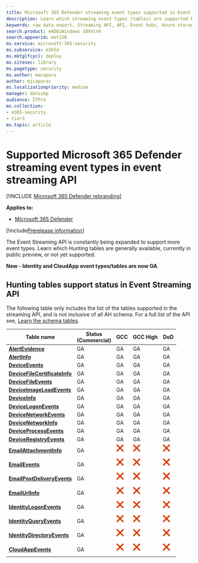 ```yaml
---
title: Microsoft 365 Defender streaming event types supported in Event Streaming API
description: Learn which streaming event types (tables) are supported by the streaming API
keywords: raw data export, Streaming API, API, Event hubs, Azure storage, storage account, Hunting, raw data sharing
search.product: eADQiWindows 10XVcnh
search.appverid: met150
ms.service: microsoft-365-security
ms.subservice: m365d
ms.mktglfcycl: deploy
ms.sitesec: library
ms.pagetype: security
ms.author: macapara
author: mjcaparas
ms.localizationpriority: medium
manager: dansimp
audience: ITPro
ms.collection: 
- m365-security
- tier3
ms.topic: article
---
```


# Supported Microsoft 365 Defender streaming event types in event streaming API

[!INCLUDE [Microsoft 365 Defender rebranding](../../includes/microsoft-defender.md)]

**Applies to:**
- [Microsoft 365 Defender](https://go.microsoft.com/fwlink/?linkid=2118804)

[!include[Prerelease information](../../includes/prerelease.md)]


The Event Streaming API is constantly being expanded to support more event types. Learn which Hunting tables are generally available, currently in public preview, or not yet supported. 

**New - Identity and CloudApp event types/tables are now GA**.

## Hunting tables support status in Event Streaming API

The following table only includes the list of the tables supported in the streaming API, and is not inclusive of all AH schema. For a full list of the API see, [Learn the schema tables](advanced-hunting-schema-tables.md#learn-the-schema-tables).

| Table name | Status<br>(Commercial) | GCC | GCC High | DoD |
|----|----|----|----|----|
| **[AlertEvidence](advanced-hunting-alertevidence-table.md)** | GA | GA | GA | GA |
| **[AlertInfo](advanced-hunting-alertinfo-table.md)** | GA | GA | GA | GA |
| **[DeviceEvents](advanced-hunting-deviceevents-table.md)** |GA | GA | GA | GA |
| **[DeviceFileCertificateInfo](advanced-hunting-DeviceFileCertificateInfo-table.md)** |GA | GA | GA | GA |
| **[DeviceFileEvents](advanced-hunting-devicefileevents-table.md)** | GA | GA | GA | GA |
| **[DeviceImageLoadEvents](advanced-hunting-deviceimageloadevents-table.md)** | GA | GA | GA | GA |
| **[DeviceInfo](advanced-hunting-deviceinfo-table.md)** | GA | GA | GA | GA |
| **[DeviceLogonEvents](advanced-hunting-devicelogonevents-table.md)** | GA | GA | GA | GA |
| **[DeviceNetworkEvents](advanced-hunting-devicenetworkevents-table.md)** |GA | GA | GA | GA |
| **[DeviceNetworkInfo](advanced-hunting-devicenetworkinfo-table.md)** | GA | GA | GA | GA |
| **[DeviceProcessEvents](advanced-hunting-deviceprocessevents-table.md)** | GA | GA | GA | GA |
| **[DeviceRegistryEvents](advanced-hunting-deviceregistryevents-table.md)** | GA | GA | GA | GA |
| **[EmailAttachmentInfo](advanced-hunting-emailattachmentinfo-table.md)** | GA |![No](../defender-endpoint/images/svg/check-no.svg)|![No](../defender-endpoint/images/svg/check-no.svg)|![No](../defender-endpoint/images/svg/check-no.svg)|
| **[EmailEvents](advanced-hunting-emailevents-table.md)** | GA |![No](../defender-endpoint/images/svg/check-no.svg)|![No](../defender-endpoint/images/svg/check-no.svg)|![No](../defender-endpoint/images/svg/check-no.svg)|
| **[EmailPostDeliveryEvents](advanced-hunting-emailpostdeliveryevents-table.md)** | GA |![No](../defender-endpoint/images/svg/check-no.svg)|![No](../defender-endpoint/images/svg/check-no.svg)|![No](../defender-endpoint/images/svg/check-no.svg)|
| **[EmailUrlInfo](advanced-hunting-emailurlinfo-table.md)** | GA |![No](../defender-endpoint/images/svg/check-no.svg)|![No](../defender-endpoint/images/svg/check-no.svg)|![No](../defender-endpoint/images/svg/check-no.svg)|
| **[IdentityLogonEvents](advanced-hunting-identitylogonevents-table.md)**|GA|![No](../defender-endpoint/images/svg/check-no.svg)|![No](../defender-endpoint/images/svg/check-no.svg)|![No](../defender-endpoint/images/svg/check-no.svg)|
| **[IdentityQueryEvents](advanced-hunting-identityqueryevents-table.md)**|GA|![No](../defender-endpoint/images/svg/check-no.svg)|![No](../defender-endpoint/images/svg/check-no.svg)|![No](../defender-endpoint/images/svg/check-no.svg)|
| **[IdentityDirectoryEvents](advanced-hunting-identitydirectoryevents-table.md)**|GA|![No](../defender-endpoint/images/svg/check-no.svg)|![No](../defender-endpoint/images/svg/check-no.svg)|![No](../defender-endpoint/images/svg/check-no.svg)|
| **[CloudAppEvents](advanced-hunting-cloudappevents-table.md)**|GA|![No](../defender-endpoint/images/svg/check-no.svg)|![No](../defender-endpoint/images/svg/check-no.svg)|![No](../defender-endpoint/images/svg/check-no.svg)|
